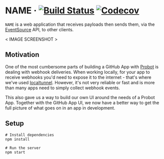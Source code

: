 # NAME &middot; [![Build Status](https://img.shields.io/travis/probot/webhooks/master.svg)](https://travis-ci.org/probot/webhooks) [![Codecov](https://img.shields.io/codecov/c/github/probot/webhooks.svg)](https://codecov.io/gh/probot/webhooks/)

`NAME` is a web application that receives payloads then sends them, via the [EventSource](https://developer.mozilla.org/en-US/docs/Web/API/EventSource) API, to other clients.

< IMAGE SCREENSHOT >

## Motivation

One of the most cumbersome parts of building a GitHub App with [Probot](https://probot.github.io) is dealing with webhook deliveries. When working locally, for your app to receive webhooks you'd need to expose it to the internet - that's where we've used [localtunnel](https://localtunnel.me). However, it's not very reliable or fast and is more than many apps need to simply collect webhook events.

This also gave us a way to build our own UI around the needs of a Probot App. Together with the GitHub App UI, we now have a better way to get the full picture of what goes on in an app in development.

## Setup

```
# Install dependencies
npm install

# Run the server
npm start
```
